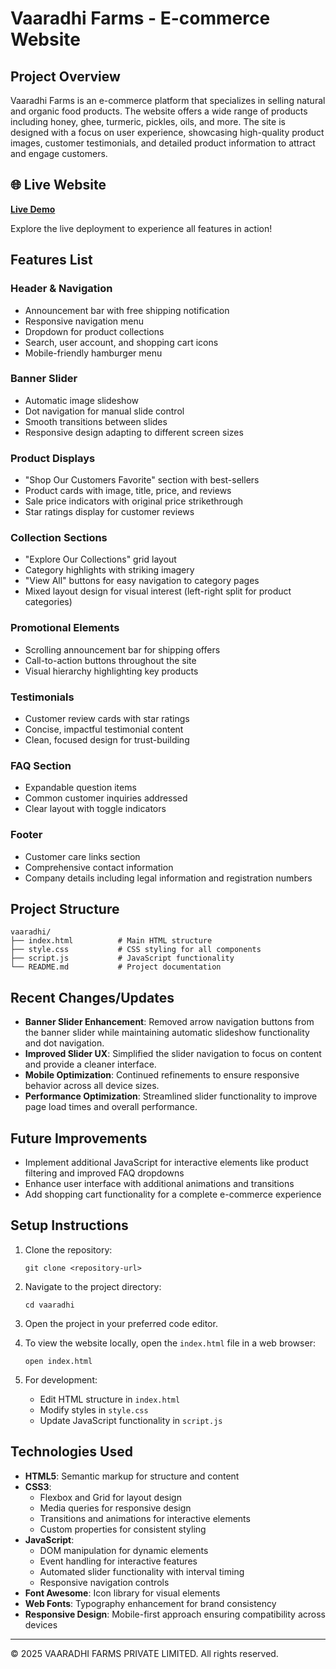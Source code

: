 # Vaaradhi Farms - E-commerce Website

## Project Overview
Vaaradhi Farms is an e-commerce platform that specializes in selling natural and organic food products. The website offers a wide range of products including honey, ghee, turmeric, pickles, oils, and more. The site is designed with a focus on user experience, showcasing high-quality product images, customer testimonials, and detailed product information to attract and engage customers.

## 🌐 Live Website

**[Live Demo]([https://aurora-escapes.onrender.com/listings](https://natural-organics-farm.netlify.app/))**

Explore the live deployment to experience all features in action!

## Features List

### Header & Navigation
- Announcement bar with free shipping notification
- Responsive navigation menu
- Dropdown for product collections
- Search, user account, and shopping cart icons
- Mobile-friendly hamburger menu

### Banner Slider
- Automatic image slideshow
- Dot navigation for manual slide control
- Smooth transitions between slides
- Responsive design adapting to different screen sizes

### Product Displays
- "Shop Our Customers Favorite" section with best-sellers
- Product cards with image, title, price, and reviews
- Sale price indicators with original price strikethrough
- Star ratings display for customer reviews

### Collection Sections
- "Explore Our Collections" grid layout
- Category highlights with striking imagery
- "View All" buttons for easy navigation to category pages
- Mixed layout design for visual interest (left-right split for product categories)

### Promotional Elements
- Scrolling announcement bar for shipping offers
- Call-to-action buttons throughout the site
- Visual hierarchy highlighting key products

### Testimonials
- Customer review cards with star ratings
- Concise, impactful testimonial content
- Clean, focused design for trust-building

### FAQ Section
- Expandable question items
- Common customer inquiries addressed
- Clear layout with toggle indicators

### Footer
- Customer care links section
- Comprehensive contact information
- Company details including legal information and registration numbers

## Project Structure
```
vaaradhi/
├── index.html          # Main HTML structure
├── style.css           # CSS styling for all components
├── script.js           # JavaScript functionality
└── README.md           # Project documentation
```

## Recent Changes/Updates
- **Banner Slider Enhancement**: Removed arrow navigation buttons from the banner slider while maintaining automatic slideshow functionality and dot navigation.
- **Improved Slider UX**: Simplified the slider navigation to focus on content and provide a cleaner interface.
- **Mobile Optimization**: Continued refinements to ensure responsive behavior across all device sizes.
- **Performance Optimization**: Streamlined slider functionality to improve page load times and overall performance.

## Future Improvements
- Implement additional JavaScript for interactive elements like product filtering and improved FAQ dropdowns
- Enhance user interface with additional animations and transitions
- Add shopping cart functionality for a complete e-commerce experience

## Setup Instructions

1. Clone the repository:
   ```
   git clone <repository-url>
   ```

2. Navigate to the project directory:
   ```
   cd vaaradhi
   ```

3. Open the project in your preferred code editor.

4. To view the website locally, open the `index.html` file in a web browser:
   ```
   open index.html
   ```

5. For development:
   - Edit HTML structure in `index.html`
   - Modify styles in `style.css`
   - Update JavaScript functionality in `script.js`

## Technologies Used

- **HTML5**: Semantic markup for structure and content
- **CSS3**: 
  - Flexbox and Grid for layout design
  - Media queries for responsive design
  - Transitions and animations for interactive elements
  - Custom properties for consistent styling
- **JavaScript**:
  - DOM manipulation for dynamic elements
  - Event handling for interactive features
  - Automated slider functionality with interval timing
  - Responsive navigation controls
- **Font Awesome**: Icon library for visual elements
- **Web Fonts**: Typography enhancement for brand consistency
- **Responsive Design**: Mobile-first approach ensuring compatibility across devices

---

© 2025 VAARADHI FARMS PRIVATE LIMITED. All rights reserved.
